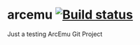 arcemu [![Build status](https://travis-ci.org/zerwih/arcemu.svg)](https://travis-ci.org/zerwih/arcemu/)
======
Just a testing
ArcEmu Git Project
